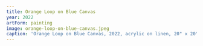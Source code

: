 ```yaml
---
title: Orange Loop on Blue Canvas
year: 2022
artForm: painting
image: orange-loop-on-blue-canvas.jpeg
caption: 'Orange Loop on Blue Canvas, 2022, acrylic on linen, 20" x 20" x 1.25" (50.8 x50.8 x 3.81 cm)'
---
```

